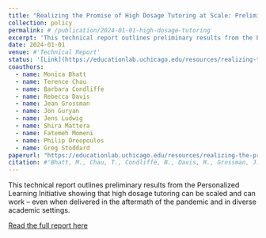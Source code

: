 ```yaml
---
title: "Realizing the Promise of High Dosage Tutoring at Scale: Preliminary Evidence for the Field"
collection: policy
permalink: # /publication/2024-01-01-high-dosage-tutoring
excerpt: 'This technical report outlines preliminary results from the Personalized Learning Initiative showing that high dosage tutoring can be scaled and can work – even when delivered in the aftermath of the pandemic and in diverse academic settings.'
date: 2024-01-01
venue: #'Technical Report'
status: '[Link](https://educationlab.uchicago.edu/resources/realizing-the-promise-of-high-dosage-tutoring-at-scale-preliminary-evidence-for-the-field/)'
coauthors:
  - name: Monica Bhatt
  - name: Terence Chau
  - name: Barbara Condliffe
  - name: Rebecca Davis
  - name: Jean Grossman
  - name: Jon Guryan
  - name: Jens Ludwig
  - name: Shira Mattera
  - name: Fatemeh Momeni
  - name: Philip Oreopoulos
  - name: Greg Stoddard
paperurl: "https://educationlab.uchicago.edu/resources/realizing-the-promise-of-high-dosage-tutoring-at-scale-preliminary-evidence-for-the-field/"
citation: #'Bhatt, M., Chau, T., Condliffe, B., Davis, R., Grossman, J., Guryan, J., Ludwig, J., Mattera, S., Momeni, F., Oreopoulos, P., & Stoddard, G. (2024). "Realizing the Promise of High Dosage Tutoring at Scale: Preliminary Evidence for the Field." Technical Report.'
---
```

This technical report outlines preliminary results from the Personalized Learning Initiative showing that high dosage tutoring can be scaled and can work – even when delivered in the aftermath of the pandemic and in diverse academic settings.

[Read the full report here](https://educationlab.uchicago.edu/resources/realizing-the-promise-of-high-dosage-tutoring-at-scale-preliminary-evidence-for-the-field/)

